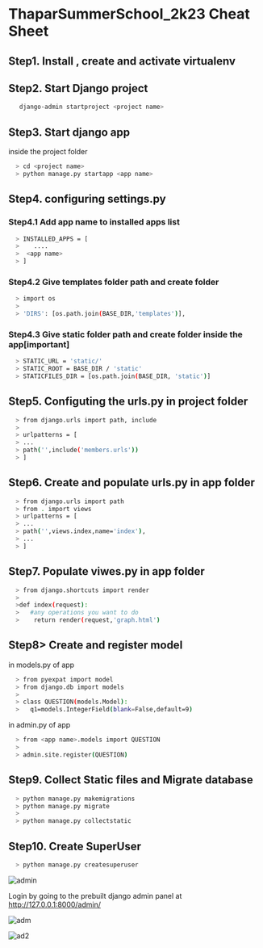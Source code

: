 # ThaparSummerSchool_2k23 Cheat Sheet

## Step1. Install , create and activate virtualenv<br>

## Step2. Start Django project<br>
```bash
   django-admin startproject <project name>
```
## Step3. Start django app<br>
inside the project folder
```bash
  > cd <project name>
  > python manage.py startapp <app name>
```
## Step4. configuring settings.py<br>
### Step4.1 Add app name to installed apps list<br>

```bash
  > INSTALLED_APPS = [
  >    ....
  >  <app name>
  > ]
```

### Step4.2 Give templates folder path and create folder<br>
```bash
  > import os
  >
  > 'DIRS': [os.path.join(BASE_DIR,'templates')],
```

### Step4.3 Give static folder path and create folder inside the app[important]<br>
```bash
  > STATIC_URL = 'static/'
  > STATIC_ROOT = BASE_DIR / 'static'
  > STATICFILES_DIR = [os.path.join(BASE_DIR, 'static')]
```
## Step5. Configuting the urls.py in project folder<br>
```bash
  > from django.urls import path, include
  >
  > urlpatterns = [
  > ...
  > path('',include('members.urls'))
  > ]
```
## Step6. Create and populate urls.py in app folder<br>

```bash
  > from django.urls import path
  > from . import views
  > urlpatterns = [
  > ...
  > path('',views.index,name='index'),
  > ...
  > ]
```

## Step7. Populate viwes.py in app folder<br>

```bash
  > from django.shortcuts import render
  >
  >def index(request):
  >   #any operations you want to do
  >    return render(request,'graph.html')
```


## Step8> Create and register model <br>

in models.py of app
```bash
  > from pyexpat import model
  > from django.db import models
  >
  > class QUESTION(models.Model):
  >   q1=models.IntegerField(blank=False,default=9)
```

in admin.py of app
```bash
  > from <app name>.models import QUESTION
  > 
  > admin.site.register(QUESTION)
```

## Step9. Collect Static files and Migrate database<br>

```bash
  > python manage.py makemigrations
  > python manage.py migrate
  > 
  > python manage.py collectstatic
```

## Step10. Create SuperUser<br>

```bash
  > python manage.py createsuperuser
```

![admin](https://github.com/harjasdt/ThaparSummerSchool_2k23/assets/68768529/aa3f1dc5-708b-402b-8470-ca051cae866a)


Login by going to the prebuilt django admin panel at  http://127.0.0.1:8000/admin/


![adm](https://github.com/harjasdt/ThaparSummerSchool_2k23/assets/68768529/360dd40c-9907-4245-8437-49ecd9d065cf)


![ad2](https://github.com/harjasdt/ThaparSummerSchool_2k23/assets/68768529/80dd5b48-8c21-4dad-b0d2-a10d9c7048ce)

